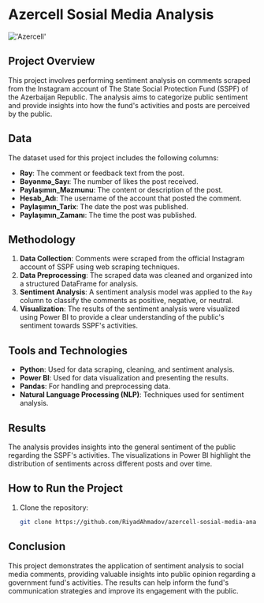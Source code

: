 # Azercell Sosial Media Analysis

!['Azercell'](https://fed.az/upload/news/995493.png)

## Project Overview

This project involves performing sentiment analysis on comments scraped from the Instagram account of The State Social Protection Fund (SSPF) of the Azerbaijan Republic. The analysis aims to categorize public sentiment and provide insights into how the fund's activities and posts are perceived by the public.

## Data

The dataset used for this project includes the following columns:

- **Rəy**: The comment or feedback text from the post.
- **Bəyənmə_Sayı**: The number of likes the post received.
- **Paylaşımın_Məzmunu**: The content or description of the post.
- **Hesab_Adı**: The username of the account that posted the comment.
- **Paylaşımın_Tarix**: The date the post was published.
- **Paylaşımın_Zamanı**: The time the post was published.

## Methodology

1. **Data Collection**: Comments were scraped from the official Instagram account of SSPF using web scraping techniques.
2. **Data Preprocessing**: The scraped data was cleaned and organized into a structured DataFrame for analysis.
3. **Sentiment Analysis**: A sentiment analysis model was applied to the `Rəy` column to classify the comments as positive, negative, or neutral.
4. **Visualization**: The results of the sentiment analysis were visualized using Power BI to provide a clear understanding of the public's sentiment towards SSPF's activities.

## Tools and Technologies

- **Python**: Used for data scraping, cleaning, and sentiment analysis.
- **Power BI**: Used for data visualization and presenting the results.
- **Pandas**: For handling and preprocessing data.
- **Natural Language Processing (NLP)**: Techniques used for sentiment analysis.

## Results

The analysis provides insights into the general sentiment of the public regarding the SSPF's activities. The visualizations in Power BI highlight the distribution of sentiments across different posts and over time.

## How to Run the Project

1. Clone the repository:
   ```bash
   git clone https://github.com/RiyadAhmadov/azercell-sosial-media-analysis.git
   ```
   
## Conclusion

This project demonstrates the application of sentiment analysis to social media comments, providing valuable insights into public opinion regarding a government fund's activities. The results can help inform the fund's communication strategies and improve its engagement with the public.
